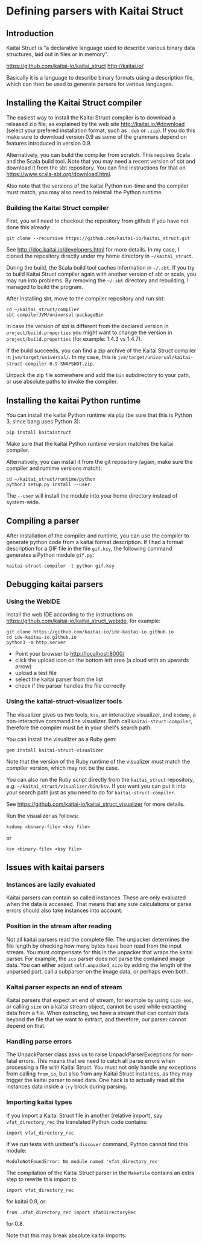 # Defining parsers with Kaitai Struct

## Introduction

Kaitai Struct is "a declarative language used to describe various binary data structures, laid out in files or in memory".

<https://github.com/kaitai-io/kaitai_struct>
<http://kaitai.io/>

Basically it is a language to describe binary formats using a description file, which can then be used to generate parsers for various languages.

## Installing the Kaitai Struct compiler

The easiest way to install the Kaitai Struct compiler is to download a released zip file, as explained by the web site <http://kaitai.io/#download> (select your prefered installation format, such as `.deb` or `.zip`). If you do this make sure to download version 0.9 as some of the grammars depend on features introduced in version 0.9.

Alternatively, you can build the compiler from scratch. This requires Scala and the Scala build tool. Note that you may need a recent version of sbt and download it from the sbt repository. You can find instructions for that on <https://www.scala-sbt.org/download.html>.

Also note that the versions of the kaitai Python run-time and the compiler must match, you may also need to reinstall the Python runtime.

### Building the Kaitai Struct compiler

First, you will need to checkout the repository from github if you have not done this already:

```
git clone --recursive https://github.com/kaitai-io/kaitai_struct.git
```

See <http://doc.kaitai.io/developers.html> for more details. In my case, I cloned the repository directly under my home directory in `~/kaitai_struct`.

During the build, the Scala build tool caches information in `~/.sbt`. If you try to build Kaitai Struct compiler again with another version of sbt or scala, you may run into problems. By removing the `~/.sbt` directory and rebuilding, I managed to build the program.


After installing sbt, move to the compiler repository and run sbt:

```
cd ~/kaitai_struct/compiler
sbt compilerJVM/universal:packageBin
```

In case the version of sbt is different from the declared version in `project/build.properties` you might want to change the version in `project/build.properties` (for example: 1.4.3 vs 1.4.7).

If the build succeeds, you can find a zip archive of the Kaitai Struct compiler in `jvm/target/universal/`. In my case, this is `jvm/target/universal/kaitai-struct-compiler-0.9-SNAPSHOT.zip`.

Unpack the zip file somewhere and add the `bin` subdirectory to your path, or use absolute paths to invoke the compiler.

## Installing the kaitai Python runtime

You can install the kaitai Python runtime via `pip` (be sure that this is Python 3, since bang uses Python 3):

```
pip install kaitaistruct
```

Make sure that the kaitai Python runtime version matches the kaitai compiler.

Alternatively, you can install it from the git repository (again, make sure the compiler and runtime versions match):

```
cd ~/kaitai_struct/runtime/python
python3 setup.py install --user
```

The `--user` will install the module into your home directory instead of system-wide.

## Compiling a parser

After installation of the compiler and runtime, you can use the compiler to generate python code from a kaitai format description. If I had a format description for a GIF file in the file `gif.ksy`, the following command generates a Python module `gif.py`:

```
kaitai-struct-compiler -t python gif.ksy 
```

## Debugging kaitai parsers

### Using the WebIDE

Install the web IDE according to the instructions on <https://github.com/kaitai-io/kaitai_struct_webide>, for example:

```
git clone https://github.com/kaitai-io/ide-kaitai-io.github.io
cd ide-kaitai-io.github.io
python3 -m http.server
```

* Point your browser to <http://localhost:8000/>
* click the upload icon on the bottom left area (a cloud with an upwards arrow)
* upload a test file
* select the kaitai parser from the list
* check if the parser handles the file correctly

### Using the kaitai-struct-visualizer tools

The visualizer gives us two tools, `ksv`, an interactive visualizer, and `ksdump`, a non-interactive command line visualizer. Both call `kaitai-struct-compiler`, therefore the compiler must be in your shell's search path.

You can install the visualizer as a Ruby gem:

```
gem install kaitai-struct-visualizer
```

Note that the version of the Ruby runtime of the visualizer must match the compiler version, which may not be the case.

You can also run the Ruby script directly from the `kaitai_struct` repository, e.g.  `~/kaitai_struct/visualizer/bin/ksv`. If you want you can put it into your search path just as you need to do for `kaitai-struct-compiler`.

See <https://github.com/kaitai-io/kaitai_struct_visualizer> for more details.

Run the visualizer as follows:

```
ksdump <binary-file> <ksy file>
```

or

```
ksv <binary-file> <ksy file>
```



## Issues with kaitai parsers

### Instances are lazily evaluated

Kaitai parsers can contain so called instances. These are only evaluated when the data is accessed. That means that any size calculations or parse errors should also take instances into account.

### Position in the stream after reading

Not all kaitai parsers read the complete file. The unpacker determines the file length by checking how many bytes have been read from the input stream. You must compensate for this in the unpacker that wraps the kaitai parser. For example, the `ico` parser does not parse the contained image data. You can either adjust `self.unpacked_size` by adding the length of the unparsed part, call a subparser on the image data, or perhaps even both.

### Kaitai parser expects an end of stream

Kaitai parsers that expect an end of stream, for example by using `size-eos`, or calling `size` on a kaitai stream object, cannot be used while extracting data from a file. When extracting, we have a stream that can contain data beyond the file that we want to extract, and therefore, our parser cannot depend on that.

### Handling parse errors

The UnpackParser class asks us to raise UnpackParserExceptions for non-fatal errors. This means that we need to catch all parse errors when processing a file with Kaitai Struct. You must not only handle any exceptions from calling `from_io`, but also from any Kaitai Struct instances, as they may trigger the kaitai parser to read data. One hack is to actually read all the instances data inside a `try` block during parsing.

### Importing kaitai types

If you import a Kaitai Struct file in another (relative import), say `vfat_directory_rec` the translated Python code contains:

```
import vfat_directory_rec
```

If we run tests with unittest's `discover` command, Python cannot find this module:

```
ModuleNotFoundError: No module named 'vfat_directory_rec'
```

The compilation of the Kaitai Struct parser in the `Makefile` contains an extra step to rewrite this import to

```
import vfat_directory_rec
```
for kaitai 0.9,  or:

```
from .vfat_directory_rec import VfatDirectoryRec
```

for 0.8.

Note that this may break absolute kaitai imports.


